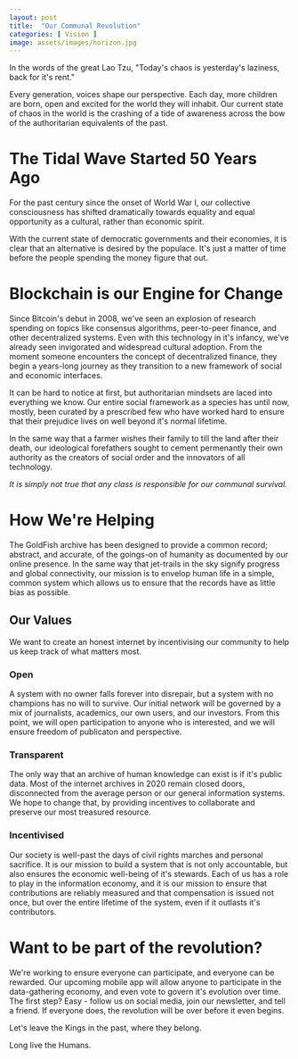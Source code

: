 ```yaml
---
layout: post
title:  "Our Communal Revolution"
categories: [ Vision ]
image: assets/images/horizon.jpg
---
```

In the words of the great Lao Tzu, "Today's chaos is yesterday's laziness, back for it's rent."

Every generation, voices shape our perspective. Each day, more children are born, open and excited for the world they will inhabit. Our current state of chaos in the world is the crashing of a tide of awareness across the bow of the authoritarian equivalents of the past. 

# The Tidal Wave Started 50 Years Ago
For the past century since the onset of World War I, our collective consciousness has shifted dramatically towards equality and equal opportunity as a cultural, rather than economic spirit. 

With the current state of democratic governments and their economies, it is clear that an alternative is desired by the populace. It's just a matter of time before the people spending the money figure that out. 

# Blockchain is our Engine for Change
Since Bitcoin's debut in 2008, we've seen an explosion of research spending on topics like consensus algorithms, peer-to-peer finance, and other decentralized systems. Even with this technology in it's infancy, we've already seen invigorated and widespread cultural adoption. From the moment someone encounters the concept of decentralized finance, they begin a years-long journey as they transition to a new framework of social and economic interfaces. 

It can be hard to notice at first, but authoritarian mindsets are laced into everything we know. Our entire social framework as a species has until now, mostly, been curated by a prescribed few who have worked hard to ensure that their prejudice lives on well beyond it's normal lifetime. 

In the same way that a farmer wishes their family to till the land after their death, our ideological forefathers sought to cement permenantly their own authority as the creators of social order and the innovators of all technology. 

*It is simply not true that any class is responsible for our communal survival.*

# How We're Helping
The GoldFish archive has been designed to provide a common record; abstract, and accurate, of the goings-on of humanity as documented by our online presence. In the same way that jet-trails in the sky signify progress and global connectivity, our mission is to envelop human life in a simple, common system which allows us to ensure that the records have as little bias as possible.

## Our Values
We want to create an honest internet by incentivising our community to help us keep track of what matters most.

### Open 
A system with no owner falls forever into disrepair, but a system with no champions has no will to survive. Our initial network will be governed by a mix of journalists, academics, our own users, and our investors. From this point, we will open participation to anyone who is interested, and we will ensure freedom of publicaton and perspective.

### Transparent
The only way that an archive of human knowledge can exist is if it's public data. Most of the internet archives in 2020 remain closed doors, disconnected from the average person or our general information systems. We hope to change that, by providing incentives to collaborate and preserve our most treasured resource.

### Incentivised
Our society is well-past the days of civil rights marches and personal sacrifice. It is our mission to build a system that is not only accountable, but also ensures the economic well-being of it's stewards. Each of us has a role to play in the information economy, and it is our mission to ensure that contributions are reliably measured and that compensation is issued not once, but over the entire lifetime of the system, even if it outlasts it's contributors.

# Want to be part of the revolution?
We're working to ensure everyone can participate, and everyone can be rewarded. Our upcoming mobile app will allow anyone to participate in the data-gathering economy, and even vote to govern it's evolution over time. The first step? Easy - follow us on social media, join our newsletter, and tell a friend. If everyone does, the revolution will be over before it even begins. 

Let's leave the Kings in the past, where they belong. 

Long live the Humans. 
